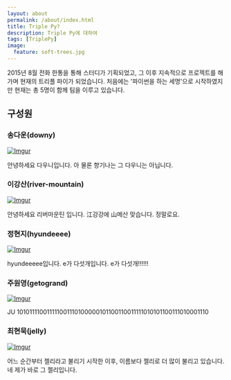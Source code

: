 ```yaml
---
layout: about
permalink: /about/index.html
title: Triple Py?
description: Triple Py에 대하여
tags: [TriplePy]
image:
  feature: soft-trees.jpg
---
```


2015년 8월 전화 한통을 통해 스터디가 기획되었고, 그 이후 지속적으로 프로젝트를 해가며 현재의 트리플 파이가 되었습니다.
처음에는 '파이썬을 하는 세명'으로 시작하였지만 현재는 총 5명이 함께 팀을 이루고 있습니다.


## 구성원

### 송다운(downy)

[![Imgur](http://i.imgur.com/c074jtn.jpg)](https://github.com/downy158)

안녕하세요 다우니입니다. 아 물론 향기나는 그 다우니는 아닙니다.


### 이강산(river-mountain)

[![Imgur](http://i.imgur.com/bek5FVy.jpg)](http://kangslee.github.io)

안녕하세요 리버마운틴 입니다. 江강강에 山메산 맞습니다. 정말로요.


### 정현지(hyundeeee)

[![Imgur](http://i.imgur.com/Ntybtkf.jpg)](https://github.com/hyunji92)

hyundeeeee입니다. e가 다섯개입니다. e가 다섯개!!!!!!




### 주원영(getogrand)

[![Imgur](http://i.imgur.com/lWBxaFv.png)](https://github.com/getogrand)

JU 101011110011111001110100000101100110011111010101100111010001110



### 최현묵(jelly) 

[![Imgur](http://i.imgur.com/FtypJBb.jpg)](http://jellyms.kr)

어느 순간부터 젤리라고 불리기 시작한 이후, 이름보다 젤리로 더 많이 불리고 있습니다. 네 제가 바로 그 젤리입니다.
